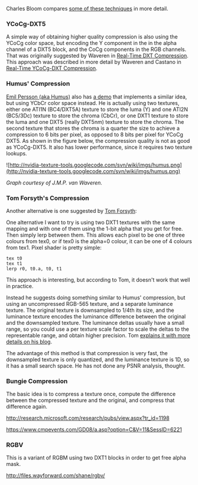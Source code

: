 Charles Bloom compares [some of these techniques](http://cbloomrants.blogspot.com/2009/06/06-17-09-dxtc-more-followup.html) in more detail.


### YCoCg-DXT5 ###

A simple way of obtaining higher quality compression is also using the YCoCg color space, but encoding the Y component in the in the alpha channel of a DXT5 block, and the CoCg components in the RGB channels. That was originally suggested by Waveren in [Real-Time DXT Compression](http://www.intel.com/cd/ids/developer/asmo-na/eng/dc/index.htm). This approach  was described in more detail by Waveren and Castano in [Real-Time YCoCg-DXT Compression](http://developer.nvidia.com/object/real-time-ycocg-dxt-compression.html).

### Humus' Compression ###

[Emil Persson (aka Humus)](http://www.humus.name) also has [a demo](http://www.humus.name/index.php?page=3D&ID=68) that implements a similar idea, but  using YCbCr color space instead. He is actually using two textures, either one ATI1N (BC4/DXT5A) texture to store the luma (Y) and one ATI2N (BC5/3Dc) texture to store the chroma (CbCr), or one DXT1 texture to store the luma and one DXT5 (really DXT5nm) texture to store the chroma. The second texture that stores the chroma is a quarter the size to achieve a compression to 6 bits per pixel, as opposed to 8 bits per pixel for YCoCg DXT5. As shown in the figure below, the compression quality is not as good as YCoCg-DXT5. It also has lower performance, since it requires two texture lookups.

![http://nvidia-texture-tools.googlecode.com/svn/wiki/imgs/humus.png](http://nvidia-texture-tools.googlecode.com/svn/wiki/imgs/humus.png)

_Graph courtesy of J.M.P. van Waveren._

### Tom Forsyth's Compression ###

Another alternative is one suggested by [Tom Forsyth](http://www.eelpi.gotdns.org/):

One alternative I want to try is using two DXT1 textures with the same mapping and with one of them using the 1-bit alpha that you get for free. Then simply lerp between them. This allows each pixel to be one of three colours from tex0, or if tex0 is the alpha=0 colour, it can be one of 4 colours from tex1. Pixel shader is pretty simple:

```
tex t0
tex t1
lerp r0, t0.a, t0, t1
```

This approach is interesting, but according to Tom, it doesn't work that well in practice.

Instead he suggests doing something similar to Humus' compression, but using an uncompressed RGB-565 texture, and a separate luminance texture. The original texture is downsampled to 1/4th its size, and the luminance texture encodes the luminance difference between the original and the downsampled texture. The luminance deltas usually have a small range, so you could use a per texture scale factor to scale the deltas to the representable range, and obtain higher precision. Tom [explains it with more details on his blog](http://home.comcast.net/~tom_forsyth/blog.wiki.html#%5B%5BTexture%20formats%20for%20faster%20compression%5D%5D).

The advantage of this method is that compression is very fast, the downsampled texture is only quantized, and the luminance texture is 1D, so it has a small search space. He has not done any PSNR analysis, thought.


### Bungie Compression ###

The basic idea is to compress a texture once, compute the difference between the compressed texture and the original, and compress that difference again.

http://research.microsoft.com/research/pubs/view.aspx?tr_id=1198

https://www.cmpevents.com/GD08/a.asp?option=C&V=11&SessID=6221


### RGBV ###

This is a variant of RGBM using two DXT1 blocks in order to get free alpha mask.

http://files.wayforward.com/shane/rgbv/